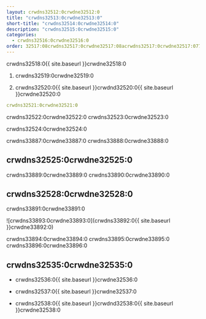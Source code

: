 ```yaml
---
layout: crwdns32512:0crwdne32512:0
title: "crwdns32513:0crwdne32513:0"
short-title: "crwdns32514:0crwdne32514:0"
description: "crwdns32515:0crwdne32515:0"
categories:
  - crwdns32516:0crwdne32516:0
order: 32517:08crwdns32517:0crwdne32517:08acrwdns32517:0crwdne32517:077b8.55315630crwdns32517:0crwdne32517:0
---
```

crwdns32518:0{{ site.baseurl }}crwdne32518:0

1. crwdns32519:0crwdne32519:0

2. crwdns32520:0{{ site.baseurl }}crwdnd32520:0{{ site.baseurl }}crwdne32520:0

```yaml
crwdns32521:0crwdne32521:0
```

crwdns32522:0crwdne32522:0 crwdns32523:0crwdne32523:0

crwdns32524:0crwdne32524:0

crwdns33887:0crwdne33887:0 crwdns33888:0crwdne33888:0

## crwdns32525:0crwdne32525:0

crwdns33889:0crwdne33889:0 crwdns33890:0crwdne33890:0

## crwdns32528:0crwdne32528:0

crwdns33891:0crwdne33891:0

![crwdns33893:0crwdne33893:0](crwdns33892:0{{ site.baseurl }}crwdne33892:0)

crwdns33894:0crwdne33894:0 crwdns33895:0crwdne33895:0 crwdns33896:0crwdne33896:0

## crwdns32535:0crwdne32535:0

- crwdns32536:0{{ site.baseurl }}crwdne32536:0

- crwdns32537:0{{ site.baseurl }}crwdne32537:0

- crwdns32538:0{{ site.baseurl }}crwdnd32538:0{{ site.baseurl }}crwdne32538:0